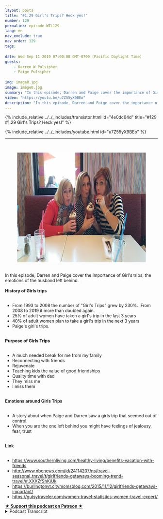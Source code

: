 ```yaml
---
layout: posts
title: "#1.29 Girl's Trips? Heck yes!"
number: 129
permalink: episode-WTL129
lang: en
nav_exclude: true
nav_order: 129
tags:

date: Wed Sep 11 2019 07:00:00 GMT-0700 (Pacific Daylight Time)
guests:
    - Darren W Pulsipher
    - Paige Pulsipher

img: image0.jpg
image: image0.jpg
summary: "In this episode, Darren and Paige cover the importance of Girl's trips, the emotions of the husband left behind."
video: "https://youtu.be/u7Z55yX9BEo"
description: "In this episode, Darren and Paige cover the importance of Girl's trips, the emotions of the husband left behind."
---
```


<div>
{% include_relative ../../_includes/transistor.html id="4e0dc64d" title="#129 #1.29 Girl's Trips? Heck yes!" %}

{% include_relative ../../_includes/youtube.html id="u7Z55yX9BEo" %}
</div>

---

<html><head></head><body><div><a href="http://3.bp.blogspot.com/-Tm_AWfsoIRA/XXk55Rumd3I/AAAAAAAFDm4/N_z38Uw4N18iXktBpOeDjCiCKHpvVRhTACK4BGAYYCw/s1600/2015-03-06.jpg"><br></a><figure data-trix-attachment="{&quot;contentType&quot;:&quot;image&quot;,&quot;height&quot;:360,&quot;url&quot;:&quot;http://3.bp.blogspot.com/-Tm_AWfsoIRA/XXk55Rumd3I/AAAAAAAFDm4/N_z38Uw4N18iXktBpOeDjCiCKHpvVRhTACK4BGAYYCw/s640/2015-03-06.jpg&quot;,&quot;width&quot;:640}" data-trix-content-type="image" class="attachment attachment--preview"><img src="./image0.jpg" width="640" height="360"><figcaption class="attachment__caption"></figcaption></figure></div><div><br></div><div>In this episode, Darren and Paige cover the importance of Girl's trips, the emotions of the husband left behind.</div><div><strong><br>History of Girls trips<br></strong><br></div><ul><li>From 1993 to 2008 the number of "Girl's Trips" grew by 230%.&nbsp; From 2008 to 2019 it more than doubled again.</li><li>25% of adult women have taken a girl's trip in the last 3 years</li><li>40% of adult women plan to take a girl's trip in the next 3 years</li><li>Paige's girl's trips.</li></ul><div><strong><br>Purpose of Girls Trips<br></strong><br></div><ul><li>A much needed break for me from my family</li><li>Reconnecting with friends</li><li>Rejuvenate</li><li>Teaching kids the value of good friendships</li><li>Quality time with dad</li><li>They miss me</li><li>I miss them</li></ul><div><strong><br>Emotions around Girls Trips<br></strong><br></div><ul><li>A story about when Paige and Darren saw a girls trip that seemed out of control.</li><li>When you are the one left behind you might have feelings of jealousy, fear, trust</li></ul><div><strong><br>Link<br></strong><br></div><ul><li><a href="https://www.southernliving.com/healthy-living/benefits-vacation-with-friends">https://www.southernliving.com/healthy-living/benefits-vacation-with-friends</a></li><li><a href="http://www.nbcnews.com/id/24114207/ns/travel-seasonal_travel/t/girlfriends-getaways-booming-trend-travel/#.XXXZfShKiUk">http://www.nbcnews.com/id/24114207/ns/travel-seasonal_travel/t/girlfriends-getaways-booming-trend-travel/#.XXXZfShKiUk</a></li><li><a href="https://burlingtonvt.citymomsblog.com/2015/11/12/girlfriends-getaways-important/">https://burlingtonvt.citymomsblog.com/2015/11/12/girlfriends-getaways-important/</a></li><li><a href="https://gutsytraveler.com/women-travel-statistics-women-travel-expert/">https://gutsytraveler.com/women-travel-statistics-women-travel-expert/</a></li></ul>
<strong>
  <a href="https://www.patreon.com/wheresthelemonade" target="_donate" rel="payment" title="★ Support this podcast on Patreon ★">★ Support this podcast on Patreon ★</a>
</strong></body></html>

<details>
<summary> Podcast Transcript </summary>

<p></p>

</details>
